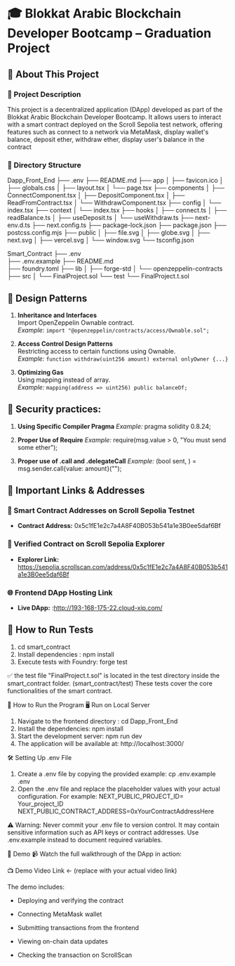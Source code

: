 # 🎓 Blokkat Arabic Blockchain Developer Bootcamp – Graduation Project

## 📌 About This Project

### 🔹 Project Description

This project is a decentralized application (DApp) developed as part of the Blokkat Arabic Blockchain Developer Bootcamp. It allows users to interact with a smart contract deployed on the Scroll Sepolia test network, offering features such as connect to a network via MetaMask, display wallet's balance, deposit ether, withdraw ether, display user's balance in the contract

### 🔹 Directory Structure

Dapp_Front_End
├── .env
├── README.md
├── app
│   ├── favicon.ico
│   ├── globals.css
│   ├── layout.tsx
│   └── page.tsx
├── components
│   ├── ConnectComponent.tsx
│   ├── DepositComponent.tsx
│   ├── ReadFromContract.tsx
│   └── WithdrawComponent.tsx
├── config
│   └── index.tsx
├── context
│   └── index.tsx
├── hooks
│   ├── connect.ts
│   ├── readBalance.ts
│   ├── useDeposit.ts
│   └── useWithdraw.ts
├── next-env.d.ts
├── next.config.ts
├── package-lock.json
├── package.json
├── postcss.config.mjs
├── public
│   ├── file.svg
│   ├── globe.svg
│   ├── next.svg
│   ├── vercel.svg
│   └── window.svg
└── tsconfig.json

Smart_Contract
├── .env        
├── .env.example
├── README.md   
├── foundry.toml
├── lib
│   ├── forge-std
│   └── openzeppelin-contracts
├── src
│   └── FinalProject.sol
└── test
    └── FinalProject.t.sol


## 🧠 Design Patterns

1. **Inheritance and Interfaces**  
   Import OpenZeppelin Ownable contract.  
   _Example:_ `import "@openzeppelin/contracts/access/Ownable.sol";`

2. **Access Control Design Patterns**  
   Restricting access to certain functions using Ownable.  
   _Example:_ `function withdraw(uint256 amount) external onlyOwner {...}`

3. **Optimizing Gas**  
   Using mapping instead of array.  
   _Example:_ `mapping(address => uint256) public balanceOf;`
   
## 🔐 Security practices:

1. **Using Specific Compiler Pragma**
    _Example:_ pragma solidity 0.8.24;

2. **Proper Use of Require**
    _Example:_ require(msg.value > 0, "You must send some ether");

3. **Proper use of .call and .delegateCall**
    _Example:_ (bool sent, ) = msg.sender.call{value: amount}("");

## 🔗 Important Links & Addresses
### 📝 Smart Contract Addresses on Scroll Sepolia Testnet

- **Contract Address:** 0x5c1fE1e2c7a4A8F40B053b541a1e3B0ee5daf6Bf

### 🧾 Verified Contract on Scroll Sepolia Explorer

- **Explorer Link:** https://sepolia.scrollscan.com/address/0x5c1fE1e2c7a4A8F40B053b541a1e3B0ee5daf6Bf

### 🌐 Frontend DApp Hosting Link

- **Live DApp:** :http://193-168-175-22.cloud-xip.com/

## 🧪 How to Run Tests

1. cd smart_contract
2. Install dependencies :
npm install
3. Execute tests with Foundry:
forge test

✅ the test file "FinalProject.t.sol" is located in the test directory inside the smart_contract folder. (smart_contract/test) 
These tests cover the core functionalities of the smart contract.

🚀 How to Run the Program
🖥️ Run on Local Server
1. Navigate to the frontend directory :
cd Dapp_Front_End
2. Install the dependencies:
npm install
3. Start the development server:
npm run dev
4. The application will be available at:
http://localhost:3000/

🛠️ Setting Up .env File

1. Create a .env file by copying the provided example:
cp .env.example .env
2. Open the .env file and replace the placeholder values with your actual configuration.
For example:
NEXT_PUBLIC_PROJECT_ID= Your_project_ID
NEXT_PUBLIC_CONTRACT_ADDRESS=0xYourContractAddressHere


⚠️ Warning: Never commit your .env file to version control. It may contain sensitive information such as API keys or contract addresses. Use .env.example instead to document required variables.

🎥 Demo
📹 Watch the full walkthrough of the DApp in action:

📺 Demo Video Link ← (replace with your actual video link)

The demo includes:

* Deploying and verifying the contract

* Connecting MetaMask wallet

* Submitting transactions from the frontend

* Viewing on-chain data updates

* Checking the transaction on ScrollScan

